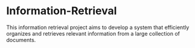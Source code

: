 # Information-Retrieval
This information retrieval project aims to develop a system that efficiently organizes and retrieves relevant information from a large collection of documents.

